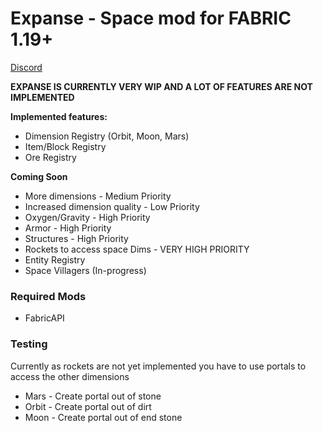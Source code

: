 #  Expanse - Space mod for FABRIC 1.19+

[Discord](https://discord.gg/5WnTB9W57P)

**EXPANSE IS CURRENTLY VERY WIP AND A LOT OF FEATURES ARE NOT IMPLEMENTED**


**Implemented features:**
- Dimension Registry (Orbit, Moon, Mars)
- Item/Block Registry
- Ore Registry

**Coming Soon** 
- More dimensions - Medium Priority
- Increased dimension quality - Low Priority
- Oxygen/Gravity - High Priority
- Armor - High Priority
- Structures - High Priority
- Rockets to access space Dims - VERY HIGH PRIORITY
- Entity Registry
- Space Villagers (In-progress)


### Required Mods
- FabricAPI


### Testing
Currently as rockets are not yet implemented you have to use portals to access the other dimensions
- Mars - Create portal out of stone
- Orbit - Create portal out of dirt
- Moon - Create portal out of end stone